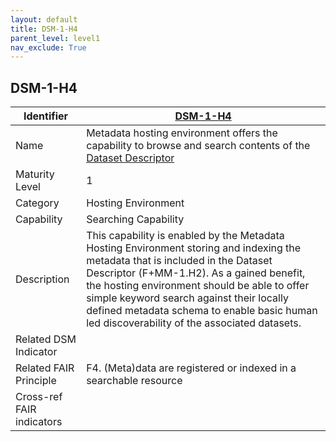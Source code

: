 ```yaml
---
layout: default
title: DSM-1-H4
parent_level: level1
nav_exclude: True
---
```


## DSM-1-H4

| Identifier | [DSM-1-H4](https://github.com/FAIRplus/Data-Maturity/blob/master/docs/_indicators/DSM-1-H4.md) |
| ---------- | ----------|
| Name | Metadata hosting environment offers the capability to browse and search contents of the [Dataset Descriptor](https://fairplus.github.io/Data-Maturity/docs/Glossary/#dataset-descriptor)  |
| Maturity Level | 1 |
| Category | Hosting Environment |
| Capability | Searching Capability |
| Description | This capability is enabled by the Metadata Hosting Environment storing and indexing the metadata that is included in the Dataset Descriptor (F+MM-1.H2). As a gained benefit, the hosting environment should be able to offer simple keyword search against their locally defined metadata schema to enable basic human led discoverability of the associated datasets.|
| Related DSM Indicator | |
| Related FAIR Principle | F4. (Meta)data are registered or indexed in a searchable resource |
| Cross-ref FAIR indicators | |
